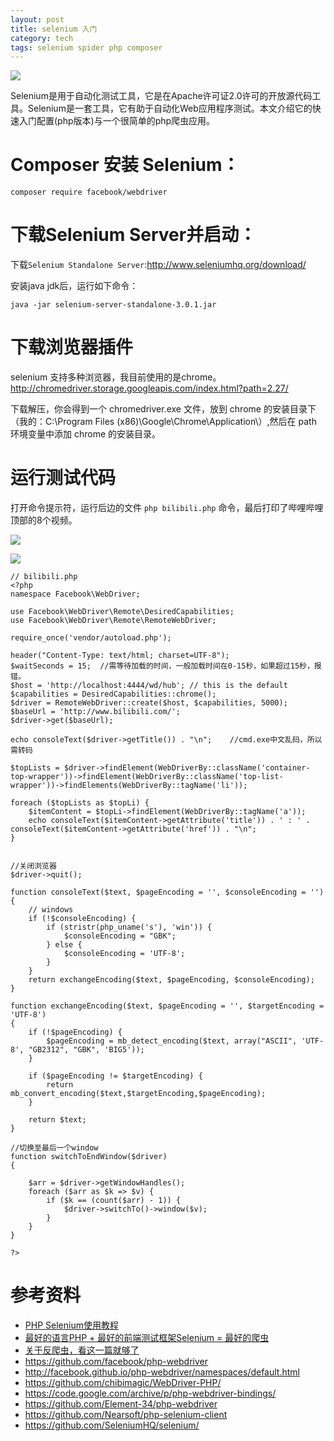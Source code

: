 ```yaml
---
layout: post
title: selenium 入门
category: tech
tags: selenium spider php composer
---
```


![](http://7vigrt.com1.z0.glb.clouddn.com/blog/pic/201702/selenium1.jpg)

Selenium是用于自动化测试工具，它是在Apache许可证2.0许可的开放源代码工具。Selenium是一套工具，它有助于自动化Web应用程序测试。本文介绍它的快速入门配置(php版本)与一个很简单的php爬虫应用。

# Composer 安装 Selenium：

    composer require facebook/webdriver

# 下载Selenium Server并启动：

下载`Selenium Standalone Server`:<http://www.seleniumhq.org/download/>

安装java jdk后，运行如下命令：

    java -jar selenium-server-standalone-3.0.1.jar
    
# 下载浏览器插件
    
selenium 支持多种浏览器，我目前使用的是chrome。<http://chromedriver.storage.googleapis.com/index.html?path=2.27/>

下载解压，你会得到一个 chromedriver.exe 文件，放到 chrome 的安装目录下（我的：C:\Program Files (x86)\Google\Chrome\Application\）,然后在 path 环境变量中添加 chrome 的安装目录。
    
# 运行测试代码

打开命令提示符，运行后边的文件 `php bilibili.php` 命令，最后打印了哔哩哔哩顶部的8个视频。

![](http://7vigrt.com1.z0.glb.clouddn.com/blog/pic/201702/QQ%E6%88%AA%E5%9B%BE20170216221036.jpg)




![](http://7vigrt.com1.z0.glb.clouddn.com/blog/pic/201702/QQ%E6%88%AA%E5%9B%BE20170216221048.jpg)

    // bilibili.php
    <?php
    namespace Facebook\WebDriver;

    use Facebook\WebDriver\Remote\DesiredCapabilities;
    use Facebook\WebDriver\Remote\RemoteWebDriver;

    require_once('vendor/autoload.php');

    header("Content-Type: text/html; charset=UTF-8");
    $waitSeconds = 15;  //需等待加载的时间，一般加载时间在0-15秒，如果超过15秒，报错。
    $host = 'http://localhost:4444/wd/hub'; // this is the default
    $capabilities = DesiredCapabilities::chrome();
    $driver = RemoteWebDriver::create($host, $capabilities, 5000);
    $baseUrl = 'http://www.bilibili.com/';
    $driver->get($baseUrl);

    echo consoleText($driver->getTitle()) . "\n";    //cmd.exe中文乱码，所以需转码

    $topLists = $driver->findElement(WebDriverBy::className('container-top-wrapper'))->findElement(WebDriverBy::className('top-list-wrapper'))->findElements(WebDriverBy::tagName('li'));

    foreach ($topLists as $topLi) {
        $itemContent = $topLi->findElement(WebDriverBy::tagName('a'));
        echo consoleText($itemContent->getAttribute('title')) . ' : ' . consoleText($itemContent->getAttribute('href')) . "\n";
    }


    //关闭浏览器
    $driver->quit();

    function consoleText($text, $pageEncoding = '', $consoleEncoding = '')
    {
        // windows
        if (!$consoleEncoding) {
            if (stristr(php_uname('s'), 'win')) {
                $consoleEncoding = "GBK";
            } else {
                $consoleEncoding = 'UTF-8';
            }
        }
        return exchangeEncoding($text, $pageEncoding, $consoleEncoding);
    }

    function exchangeEncoding($text, $pageEncoding = '', $targetEncoding = 'UTF-8')
    {
        if (!$pageEncoding) {
            $pageEncoding = mb_detect_encoding($text, array("ASCII", 'UTF-8', "GB2312", "GBK", 'BIG5'));
        }

        if ($pageEncoding != $targetEncoding) {
            return mb_convert_encoding($text,$targetEncoding,$pageEncoding);
        }

        return $text;
    }

    //切换至最后一个window
    function switchToEndWindow($driver)
    {

        $arr = $driver->getWindowHandles();
        foreach ($arr as $k => $v) {
            if ($k == (count($arr) - 1)) {
                $driver->switchTo()->window($v);
            }
        }
    }

    ?>

# 参考资料

* [PHP Selenium使用教程](http://www.kancloud.cn/wangking/selenium/234575)
* [最好的语言PHP + 最好的前端测试框架Selenium = 最好的爬虫](https://my.oschina.net/ppmeng/blog/800806)
* [关于反爬虫，看这一篇就够了](http://wetest.qq.com/lab/view/111.html)
* <https://github.com/facebook/php-webdriver>
* <http://facebook.github.io/php-webdriver/namespaces/default.html>
* <https://github.com/chibimagic/WebDriver-PHP/>
* <https://code.google.com/archive/p/php-webdriver-bindings/>
* <https://github.com/Element-34/php-webdriver>
* <https://github.com/Nearsoft/php-selenium-client>
* <https://github.com/SeleniumHQ/selenium/>

